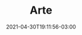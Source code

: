 ---
# Essential settings
title: "Arte"
type: "page"
date: 2021-04-30T19:11:56-03:00
translationKey: "Art"

# Scheduling
draft: false

# Organization
layout: ""
---